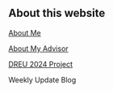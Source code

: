 ## About this website

[About Me](./about-me.html)

[About My Advisor](./about-advisor.html)

[DREU 2024 Project](./DREU-project.html)

Weekly Update Blog
